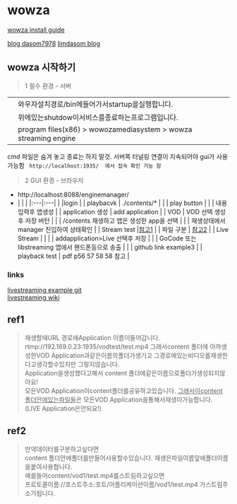 # wowza

[wowza install guide](Wowza설치및사용법.pdf)

[blog dasom7978](blog.naver.com/dasom7978)
[limdasom blog](https://xpk718.blog.me/221453769542)

## wowza 시작하기
> 1 필수 환경 - 서버

|    |    |
|:---|:---|
|    |와우자설치경로/bin에들어가서startup을실행합니다.    |
|    |위에있는shutdow이서비스를종료하는프로그램입니다.    |
|    | program files(x86) > wowozamediasystem > wowza streaming engine  |

cmd 파일은 숨겨 놓고 종료는 하지 말것. 서버쪽 터널링 연결이 지속되어야 gui가 사용가능함
` http://localhost:1935/  에서 접속 확인 가능 함`

> 2 GUI 환경 - 브라우저
- http://localhost:8088/enginemanager/
- |    |    |
|:---|:---|
|    |login    |
| playbacvk   | ./contents/*   |
|    | play button   |
|    | 내용입력후 앱생성   |
| application 생성   |  add application   |
| VOD   | VOD 선택 생성후 저장 버턴   |
|    | /contents 재생하고 앱은 생성한 app을 선택   |
|    | 재생상태에서 manager 진입하여 상태확인    |
|  Stream test  |[참고1]( ##ref1)   |
|  파일 구분  | [참고2]( ##ref2)   |
| Live Stream   |    |
|    | addapplication>Live 선택후 저장   |
|    | GoCode 또는 libstreaming 앱에서 핸드폰등으로 송출   |
|    |  github link example3  |
| playback test   | pdf p56 57 58 58 참고   |
### links
[livestreaming example git](https://github.com/fyhertz/libstreaming-examples)\
[livestreaming wiki](https://github.com/fyhertz/libstreaming/wiki)

## ref1
> 재생할때URL 경로에Application 이름이들어갑니다. \
rtmp://192.169.0.23:1935/vodtest/test.mp4
그래서content 폴더에
아까생성한VOD Application과같은이름의폴더가생기고
그경로에있는비디오를재생한다고생각할수있지만
그렇지않습니다.\
Application을생성했다고해서
content 폴더에같은이름으로폴더가생성되지않아요!\
모든VOD Application이content폴더를공유하고있습니다.
<u>그래서이content 폴더안에있는파일들</u>은
모든VOD Application을통해서재생이가능합니다.\
(LIVE Application은안되요!)

## ref2
> 만약데이터를구분하고싶다면 \
content 폴더안에폴더를만들어사용할수있습니다.
재생은파일이름앞에폴더이름을붙여사용합니다.\
예를들어content/vod1/test.mp4를스트림하고싶으면\
프로토콜이름://호스트주소:포트/어플리케이션이름/vod1/test.mp4
가스트림주소가됩니다.